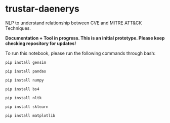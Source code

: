 # trustar-daenerys
NLP to understand relationship between CVE and MITRE ATT&amp;CK Techniques.

**Documentation + Tool in progress. This is an initial prototype. Please keep checking repository for updates!**

To run this notebook, please run the following commands through bash:

`pip install gensim`

`pip install pandas`

`pip install numpy`

`pip install bs4`

`pip install nltk`

`pip install sklearn`

`pip install matplotlib`
